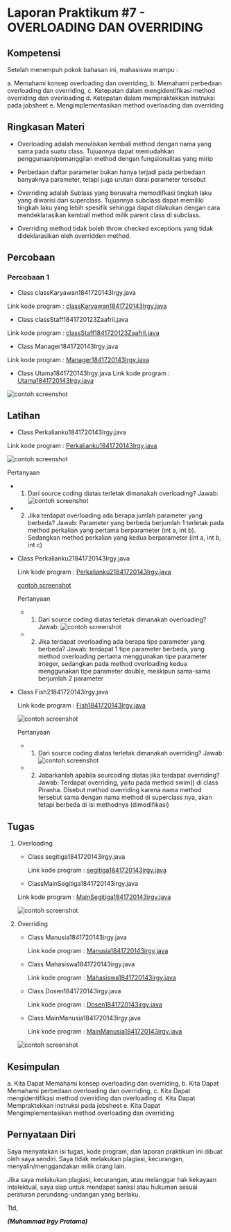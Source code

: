 # Laporan Praktikum #7 - OVERLOADING DAN OVERRIDING

## Kompetensi
Setelah menempuh pokok bahasan ini, mahasiswa mampu : 

a. Memahami konsep overloading dan overriding, 
b. Memahami perbedaan overloading dan overriding, 
c. Ketepatan dalam mengidentifikasi method overriding dan overloading 
d. Ketepatan dalam mempraktekkan instruksi pada jobsheet 
e. Mengimplementasikan method overloading dan overriding


## Ringkasan Materi

- Overloading adalah menuliskan kembali method dengan nama yang sama pada suatu class. Tujuannya dapat 
  memudahkan penggunaan/pemanggilan method dengan fungsionalitas yang mirip

- Perbedaan daftar parameter bukan hanya terjadi pada perbedaan banyaknya parameter, tetapi juga urutan darai parameter tersebut

- Overriding adalah Sublass yang berusaha memodifkasi tingkah laku yang diwarisi dari superclass. 
  Tujuannya subclass dapat memiliki tingkah laku yang lebih spesifik sehingga dapat dilakukan 
  dengan cara mendeklarasikan kembali method milik parent class di subclass. 

- Overriding method tidak boleh throw checked exceptions yang tidak dideklarasikan oleh overridden method. 

## Percobaan

### Percobaan 1

- Class classKaryawan1841720143Irgy.java

Link kode program : [classKaryawan1841720143Irgy.java](../../src/7_Overriding_dan_Overloading/jobsheet7/ClassKaryawan1841720143Irgy.java)

- Class classStaff1841720123Zaafril.java

Link kode program : [classStaff1841720123Zaafril.java](../../src/7_Overriding_dan_Overloading/jobsheet7/classStaff1841720143Irgy.java)

- Class Manager1841720143Irgy.java

Link kode program : [Manager1841720143Irgy.java](../../src/7_Overriding_dan_Overloading/jobsheet7/Manager1841720143Irgy.java)

- Class Utama1841720143Irgy.java
Link kode program : [Utama1841720143Irgy.java](../../src/7_Overriding_dan_Overloading/jobsheet7/Utama1841720143Irgy.java)

![contoh screenshot](img/utamamain.png)

## Latihan

- Class Perkalianku1841720143Irgy.java

Link kode program : [Perkalianku1841720143Irgy.java](../../src/7_Overriding_dan_Overloading/jobsheet7/Perkalianku1841720143irgy.java)

![contoh screenshot](img/Perkalian.PNG)

Pertanyaan 
 
  - 1. Dari source coding diatas terletak dimanakah overloading?
       Jawab: 
       ![contoh screenshot](img/jwb1.PNG)

  - 2. Jika terdapat overloading ada berapa jumlah parameter yang berbeda? 
       Jawab:
       Parameter yang berbeda berjumlah 1 terletak pada method perkalian yang pertama berparameter (int a, int b). 
       Sedangkan method perkalian yang kedua berparameter (int a, int b, int c) 


- Class Perkalianku21841720143Irgy.java

  Link kode program : [Perkalianku21841720143Irgy.java](../../src/7_Overriding_dan_Overloading/jobsheet7/Perkalianku21841720143Irgy.java)

  [contoh screenshot](img/Perkalian2.PNG)

  Pertanyaan 
 
   - 1. Dari source coding diatas terletak dimanakah overloading? 
       Jawab: 
       ![contoh screenshot](img/jwb2.PNG)

   - 2. Jika terdapat overloading ada berapa tipe parameter yang berbeda? 
       Jawab:
       terdapat 1 tipe parameter berbeda, yang method overloading pertama menggunakan tipe parameter integer, sedangkan pada method overloading kedua menggunakan tipe parameter double, meskipun sama-sama berjumlah 2 parameter

- Class Fish21841720143Irgy.java

  Link kode program : [Fish1841720143Irgy.java](../../src/7_Overriding_dan_Overloading/jobsheet7/Fish1841720143Irgy.java)

  ![contoh screenshot](img/jwb3.PNG)

   Pertanyaan 
 
   - 1.  Dari source coding diatas terletak dimanakah overriding?
       Jawab: 
       ![contoh screenshot](img/Fish.PNG)

   - 2. Jabarkanlah apabila sourcoding diatas jika terdapat overriding?
       Jawab:
       Terdapat overriding, yaitu pada method swim() di class Piranha. Disebut method overriding karena nama method tersebut sama dengan
       nama method di superclass nya, akan tetapi berbeda di isi methodnya (dimodifikasi)  

## Tugas

1. Overloading
   
   - Class segitiga1841720143irgy.java

     Link kode program : [segitiga1841720143irgy.java](../../src/7_Overriding_dan_Overloading/tugasjobsheet7/segitiga1841720143irgy.java)
   
    - ClassMainSegitiga1841720143irgy.java

     Link kode program : [MainSegitiga1841720143irgy.java](../../src/7_Overriding_dan_Overloading/tugasjobsheet7/MainSegitiga1841720143irgy.java)
      
     ![contoh screenshot](img/tgs1.PNG)


2. Overriding
   
   - Class Manusia1841720143irgy.java

     Link kode program : [Manusia1841720143irgy.java](../../src/7_Overriding_dan_Overloading/tugasjobsheet7/Manusia1841720143irgy.java)
 

   - Class Mahasiswa1841720143irgy.java

     Link kode program : [Mahasiswa1841720143irgy.java](../../src/7_Overriding_dan_Overloading/tugasjobsheet7/Mahasiswa1841720143irgy.java)


   - Class Dosen1841720143irgy.java

     Link kode program : [Dosen1841720143irgy.java](../../src/7_Overriding_dan_Overloading/tugasjobsheet7/Dosen1841720143irgy.java)
      
  
   - Class MainManusia1841720143irgy.java

     Link kode program : [MainManusia1841720143irgy.java](../../src/7_Overriding_dan_Overloading/tugasjobsheet7/MainManusia1841720143irgy.java)
     
    ![contoh screenshot](img/tgs2.PNG)
  


## Kesimpulan

a. Kita Dapat Memahami konsep overloading dan overriding, 
b. Kita Dapat Memahami perbedaan overloading dan overriding, 
c. Kita Dapat mengidentifikasi method overriding dan overloading 
d. Kita Dapat Mempraktekkan instruksi pada jobsheet 
e. Kita Dapat Mengimplementasikan method overloading dan overriding



## Pernyataan Diri

Saya menyatakan isi tugas, kode program, dan laporan praktikum ini dibuat oleh saya sendiri. Saya tidak melakukan plagiasi, kecurangan, menyalin/menggandakan milik orang lain.

Jika saya melakukan plagiasi, kecurangan, atau melanggar hak kekayaan intelektual, saya siap untuk mendapat sanksi atau hukuman sesuai peraturan perundang-undangan yang berlaku.

Ttd,

***(Muhammad Irgy Pratama)***
